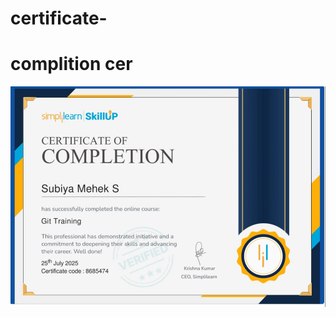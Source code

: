 # certificate-
# complition cer

![alt](https://github.com/Mehek-05/certificate-/blob/16df7df455abc305b27819473461dc50f33e8e81/doc%203/complition.jpg)
